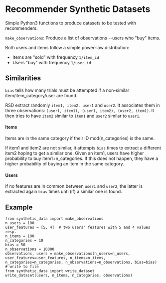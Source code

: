 # Recommender Synthetic Datasets

Simple Python3 functions to produce datasets to be tested with recommenders.

`make_observations`: Produce a list of observations --users who "buy" items.

Both users and items follow a simple power-law distribution:
* Items are "sold" with frequency `1/item_id`
* Users "buy" with frequency `1/user_id`

## Similarities

`bias` tells how many trials must be attempted if a non-similar item/item_category/user are found.

RSD extract randomly `item1, item2, user1` and `user2`. It associates them in three observations: `(user1, item1), (user1, item2), (user2, item1)`. It then tries to have `item2` similar to `item1` and `user2` similar to `user1`.

#### Items

Items are in the same category if their ID mod(n_categories) is the same. 

If item1 and item2 are not similar, it attempts `bias` times to extract a different item2 hoping to get a similar one. Given an item1, users have higher probability to buy item1+n_categories. If this does not happen, they have a higher probability of buying an item in the same category.

#### Users

If no features are in common between `user1` and `user2`, the latter is extracted again `bias` times unti (if) a similar one is found.

## Example

```python3
from synthetic_data import make_observations
n_users = 100
user_features = [5, 4]  # two users' features with 5 and 4 values resp.
n_items = 100
n_categories = 10
bias = 50 
n_observations = 10000
observations, users = make_observations(n_users=n_users, user_features=user_features, n_items=n_items, n_categories=n_categories, n_observations=n_observations, bias=bias)
# write to file
from synthetic_data import write_dataset
write_dataset(users, n_items, n_categories, observations)
```
